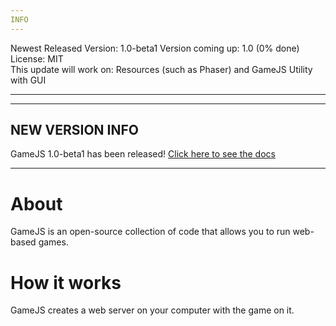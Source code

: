 ```yaml
---
INFO
---
```

Newest Released Version: 1.0-beta1
Version coming up: 1.0 (0% done)
License: MIT   
This update will work on: Resources (such as Phaser) and GameJS Utility with GUI

---
  
  
---
NEW VERSION INFO
---
GameJS 1.0-beta1 has been released!
[Click here to see the docs](https://jackkillian.github.io/GameJS "Docs")

---
  
  

# About
GameJS is an open-source collection of code that allows you to run web-based games.

# How it works
GameJS creates a web server on your computer with the game on it.
